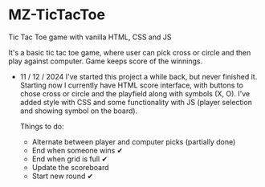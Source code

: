# MZ-TicTacToe

Tic Tac Toe game with vanilla HTML, CSS and JS

It's a basic tic tac toe game, where user can pick
cross or circle and then play against computer.
Game keeps score of the winnings.

- 11 / 12 / 2024
  I've started this project a while back, but never
  finished it. Starting now I currently have HTML
  score interface, with buttons to chose cross or
  circle and the playfield along with symbols (X, O).
  I've added style with CSS and some functionality
  with JS (player selection and showing symbol on
  the board).

  Things to do:

  - Alternate between player and computer picks (partially done)
  - End when someone wins ✔
  - End when grid is full ✔
  - Update the scoreboard
  - Start new round ✔
